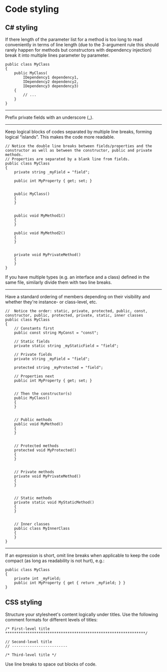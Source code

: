 # Code styling



## C\# styling

If there length of the parameter list for a method is too long to read conveniently in terms of line length (due to the 3-argument rule this should rarely happen for methods but constructors with dependency injection) break it into multiple lines parameter by parameter.

    public class MyClass
    {
        public MyClass(
            IDependency1 dependency1,
            IDependency2 dependency2,
            IDependency3 dependency3)
        {
            // ...
        }
    }

----------

Prefix private fields with an underscore (_).

----------

Keep logical blocks of codes separated by multiple line breaks, forming logical “islands”. This makes the code more readable.

    // Notice the double line breaks between fields/properties and the constructor as well as between the constructor, public and private methods.
    // Properties are separated by a blank line from fields.
    public class MyClass
    {
        private string _myField = "field";

        public int MyProperty { get; set; }


        public MyClass()
        {
        }


        public void MyMethod1()
        {
        }

        public void MyMethod2()
        {
        }


        private void MyPrivateMethod()
        {
        }
    }

If you have multiple types (e.g. an interface and a class) defined in the same file, similarly divide them with two line breaks.

----------

Have a standard ordering of members depending on their visibility and whether they're instance- or class-level, etc.

    //  Notice the order: static, private, protected, public, const, constructor, public, protected, private, static, inner classes
    public class MyClass
    {
        // Constants first
        public const string MyConst = "const";
        
        // Static fields
        private static string _myStaticField = "field";

        // Private fields
        private string _myField = "field";

        protected string _myProtected = "field";

        // Properties next
        public int MyProperty { get; set; }


        // Then the constructor(s)
        public MyClass()
        {
        }


        // Public methods
        public void MyMethod()
        {
        }


        // Protected methods
        protected void MyProtected()
        {
        }


        // Private methods
        private void MyPrivateMethod()
        {
        }


        // Static methods
        private static void MyStaticMethod()
        {
        }


        // Inner classes
        public class MyInnerClass
        {
        }
    }

----------

If an expression is short, omit line breaks when applicable to keep the code compact (as long as readability is not hurt), e.g.:

    public class MyClass
    {
        private int _myField;
        public int MyProperty { get { return _myField; } }
    }


## CSS styling

Structure your stylesheet's content logically under titles. Use the following comment formats for different levels of titles:

	/* First-level title
	***************************************************************/
	
	// Second-level title
	// -------------------------
	
	/* Third-level title */

Use line breaks to space out blocks of code.